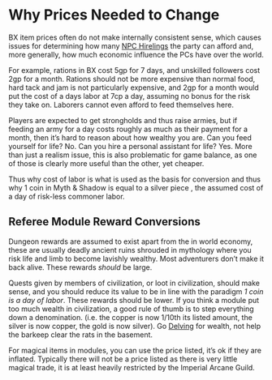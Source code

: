 # Why Prices Needed to Change
BX item prices often do not make internally consistent sense, which causes issues for determining how many [NPC Hirelings](../../Social%20Systems/NPC%20Hirelings.md) the party can afford and, more generally, how much economic influence the PCs have over the world. 

For example, rations in BX cost 5gp for 7 days, and unskilled followers cost 2gp for a month. Rations should not be more expensive than normal food, hard tack and jam is not particularly expensive, and 2gp for a month would put the cost of a days labor at 7cp a day, assuming no bonus for the risk they take on. Laborers cannot even afford to feed themselves here. 

Players are expected to get strongholds and thus raise armies, but if feeding an army for a day costs roughly as much as their payment for a month, then it’s hard to reason about how wealthy you are. Can you feed yourself for life? No. Can you hire a personal assistant for life? Yes. More than just a realism issue, this is also problematic for game balance, as one of those is clearly more useful than the other, yet cheaper.

Thus why cost of labor is what is used as the basis for conversion and thus why 1 coin in Myth & Shadow is equal to a silver piece , the assumed cost of a day of risk-less commoner labor. 
## Referee Module Reward Conversions
Dungeon rewards are assumed to exist apart from the in world economy, these are usually deadly ancient ruins shrouded in mythology where you risk life and limb to become lavishly wealthy. Most adventurers don’t make it back alive. These rewards *should* be large.

Quests given by members of civilization, or loot in civilization, should make sense, and you should reduce its value to be in line with the paradigm *1 coin is a day of labor*. These rewards should be lower. If you think a module put too much wealth in civilization, a good rule of thumb is to step everything down a denomination. (i.e. the copper is now 1/10th its listed amount, the silver is now copper, the gold is now silver).
	Go [Delving](../../Game%20Procedures/Delving.md) for wealth, not help the barkeep clear the rats in the basement.

For magical items in modules, you can use the price listed, it’s ok if they are inflated. Typically there will not be a price listed as there is very little magical trade, it is at least heavily restricted by the Imperial Arcane Guild.